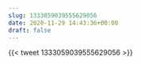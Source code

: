 ```yaml
---
slug: 1333059039555629056
date: 2020-11-29 14:43:36+00:00
draft: false
---
```


{{< tweet 1333059039555629056 >}}
